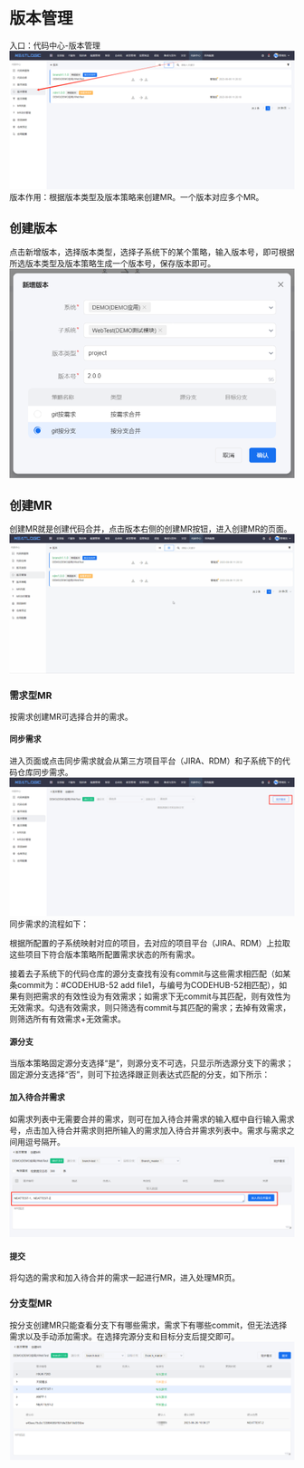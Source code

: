 # 版本管理
入口：代码中心-版本管理
![](images/versioning.png)
版本作用：根据版本类型及版本策略来创建MR。一个版本对应多个MR。

## 创建版本
点击新增版本，选择版本类型，选择子系统下的某个策略，输入版本号，即可根据所选版本类型及版本策略生成一个版本号，保存版本即可。
![](images/add_version.png)

## 创建MR
创建MR就是创建代码合并，点击版本右侧的创建MR按钮，进入创建MR的页面。
![](images/add_merge.gif)

### 需求型MR
按需求创建MR可选择合并的需求。

#### 同步需求
进入页面或点击同步需求就会从第三方项目平台（JIRA、RDM）和子系统下的代码仓库同步需求。
![](images/synchronize_requirements.png)
同步需求的流程如下：

根据所配置的子系统映射对应的项目，去对应的项目平台（JIRA、RDM）上拉取这些项目下符合版本策略所配置需求状态的所有需求。

接着去子系统下的代码仓库的源分支查找有没有commit与这些需求相匹配（如某条commit为：#CODEHUB-52 add file1，与编号为CODEHUB-52相匹配），如果有则把需求的有效性设为有效需求；如需求下无commit与其匹配，则有效性为无效需求。勾选有效需求，则只筛选有commit与其匹配的需求；去掉有效需求，则筛选所有有效需求+无效需求。

#### 源分支
当版本策略固定源分支选择“是”，则源分支不可选，只显示所选源分支下的需求；固定源分支选择“否”，则可下拉选择跟正则表达式匹配的分支，如下所示：

#### 加入待合并需求
如需求列表中无需要合并的需求，则可在加入待合并需求的输入框中自行输入需求号，点击加入待合并需求则把所输入的需求加入待合并需求列表中。需求与需求之间用逗号隔开。
![](images/add_demand_tobe_merge.png)

#### 提交
将勾选的需求和加入待合并的需求一起进行MR，进入处理MR页。

### 分支型MR
按分支创建MR只能查看分支下有哪些需求，需求下有哪些commit，但无法选择需求以及手动添加需求。在选择完源分支和目标分支后提交即可。
![](images/merge_branch.png)
